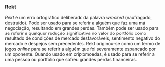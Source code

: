 ### Rekt

_Rekt_ é um erro ortográfico deliberado da palavra _wrecked_ (naufragado, destruído). Pode ser usado para se referir a alguém que faz uma má negociação, resultando em grandes perdas. Também pode ser usado para se referir a qualquer redução significativa no valor do portfólio como resultado de condições de mercado desfavoráveis, sentimento negativo do mercado e despejos sem precedentes. Rekt originou-se como um termo de jogos _online_ para se referir a alguém que foi severamente espancado por um oponente. Quando usado em criptomoedas, é usado para se referir a uma pessoa ou portfólio que sofreu grandes perdas financeiras.